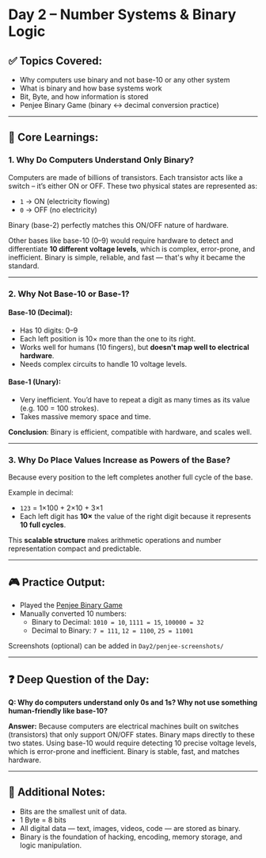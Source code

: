 # Day 2 – Number Systems & Binary Logic

## ✅ Topics Covered:
- Why computers use binary and not base-10 or any other system
- What is binary and how base systems work
- Bit, Byte, and how information is stored
- Penjee Binary Game (binary ↔ decimal conversion practice)

---

## 🧠 Core Learnings:

### 1. Why Do Computers Understand Only Binary?
Computers are made of billions of transistors. Each transistor acts like a switch – it’s either ON or OFF. These two physical states are represented as:
- `1` → ON (electricity flowing)
- `0` → OFF (no electricity)

Binary (base-2) perfectly matches this ON/OFF nature of hardware.

Other bases like base-10 (0–9) would require hardware to detect and differentiate **10 different voltage levels**, which is complex, error-prone, and inefficient. Binary is simple, reliable, and fast — that's why it became the standard.

---

### 2. Why Not Base-10 or Base-1?

#### Base-10 (Decimal):
- Has 10 digits: 0–9
- Each left position is 10× more than the one to its right.
- Works well for humans (10 fingers), but **doesn't map well to electrical hardware**.
- Needs complex circuits to handle 10 voltage levels.

#### Base-1 (Unary):
- Very inefficient. You’d have to repeat a digit as many times as its value (e.g. 100 = 100 strokes).
- Takes massive memory space and time.

**Conclusion**: Binary is efficient, compatible with hardware, and scales well.

---

### 3. Why Do Place Values Increase as Powers of the Base?
Because every position to the left completes another full cycle of the base.

Example in decimal:
- `123` = 1×100 + 2×10 + 3×1
- Each left digit has **10×** the value of the right digit because it represents **10 full cycles**.

This **scalable structure** makes arithmetic operations and number representation compact and predictable.

---

## 🎮 Practice Output:
- Played the [Penjee Binary Game](https://www.penjeeco.com/binary-decimals-converter-game.php)
- Manually converted 10 numbers:
  - Binary to Decimal: `1010 = 10`, `1111 = 15`, `100000 = 32`
  - Decimal to Binary: `7 = 111`, `12 = 1100`, `25 = 11001`

Screenshots (optional) can be added in `Day2/penjee-screenshots/`

---

## ❓ Deep Question of the Day:
**Q: Why do computers understand only 0s and 1s? Why not use something human-friendly like base-10?**

**Answer:**
Because computers are electrical machines built on switches (transistors) that only support ON/OFF states. Binary maps directly to these two states. Using base-10 would require detecting 10 precise voltage levels, which is error-prone and inefficient. Binary is stable, fast, and matches hardware.

---

## 📎 Additional Notes:
- Bits are the smallest unit of data.  
- 1 Byte = 8 bits  
- All digital data — text, images, videos, code — are stored as binary.  
- Binary is the foundation of hacking, encoding, memory storage, and logic manipulation.

